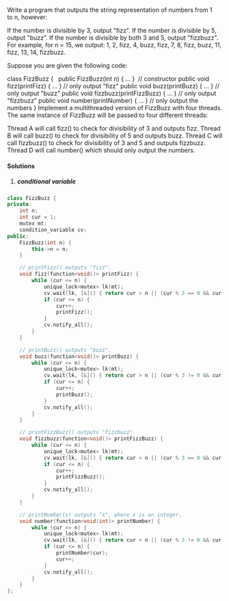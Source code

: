 Write a program that outputs the string representation of numbers from 1 to n, however:

If the number is divisible by 3, output "fizz".
If the number is divisible by 5, output "buzz".
If the number is divisible by both 3 and 5, output "fizzbuzz".
For example, for n = 15, we output: 1, 2, fizz, 4, buzz, fizz, 7, 8, fizz, buzz, 11, fizz, 13, 14, fizzbuzz.

Suppose you are given the following code:

class FizzBuzz {
  public FizzBuzz(int n) { ... }               // constructor
  public void fizz(printFizz) { ... }          // only output "fizz"
  public void buzz(printBuzz) { ... }          // only output "buzz"
  public void fizzbuzz(printFizzBuzz) { ... }  // only output "fizzbuzz"
  public void number(printNumber) { ... }      // only output the numbers
}
Implement a multithreaded version of FizzBuzz with four threads. The same instance of FizzBuzz will be passed to four different threads:

Thread A will call fizz() to check for divisibility of 3 and outputs fizz.
Thread B will call buzz() to check for divisibility of 5 and outputs buzz.
Thread C will call fizzbuzz() to check for divisibility of 3 and 5 and outputs fizzbuzz.
Thread D will call number() which should only output the numbers.

#### Solutions

1. ##### conditional variable


```c++
class FizzBuzz {
private:
    int n;
    int cur = 1;
    mutex mt;
    condition_variable cv;
public:
    FizzBuzz(int n) {
        this->n = n;
    }

    // printFizz() outputs "fizz".
    void fizz(function<void()> printFizz) {
        while (cur <= n) {
            unique_lock<mutex> lk(mt);
            cv.wait(lk, [&]() { return cur > n || (cur % 3 == 0 && cur % 5 != 0); });
            if (cur <= n) {
                cur++;
                printFizz();
            }
            cv.notify_all();
        }
    }

    // printBuzz() outputs "buzz".
    void buzz(function<void()> printBuzz) {
        while (cur <= n) {
            unique_lock<mutex> lk(mt);
            cv.wait(lk, [&]() { return cur > n || (cur % 3 != 0 && cur % 5 == 0); });
            if (cur <= n) {
                cur++;
                printBuzz();
            }
            cv.notify_all();
        }
    }

    // printFizzBuzz() outputs "fizzbuzz".
	void fizzbuzz(function<void()> printFizzBuzz) {
        while (cur <= n) {
            unique_lock<mutex> lk(mt);
            cv.wait(lk, [&]() { return cur > n || (cur % 3 == 0 && cur % 5 == 0); });
            if (cur <= n) {
                cur++;
                printFizzBuzz();
            }
            cv.notify_all();
        }
    }

    // printNumber(x) outputs "x", where x is an integer.
    void number(function<void(int)> printNumber) {
        while (cur <= n) {
            unique_lock<mutex> lk(mt);
            cv.wait(lk, [&]() { return cur > n || (cur % 3 != 0 && cur % 5 != 0); });
            if (cur <= n) {
                printNumber(cur);
                cur++;
            }
            cv.notify_all();
        }
    }
};
```